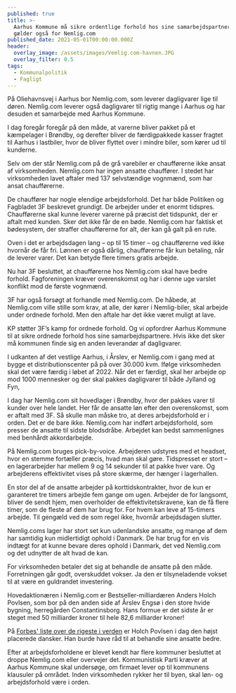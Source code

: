 ```yaml
---
published: true
title: >-
  Aarhus Kommune må sikre ordentlige forhold hos sine samarbejdspartnere - det
  gælder også for Nemlig.com
published_date: 2021-05-01T00:00:00.000Z
header:
  overlay_image: /assets/images/Vemlig.com-havnen.JPG
  overlay_filter: 0.5
tags:
  - Kommunalpolitik
  - Fagligt
---
```

På Oliehavnsvej i Aarhus bor Nemlig.com, som leverer dagligvarer lige til døren. Nemlig.com leverer også dagligvarer til rigtig mange i Aarhus og har desuden et samarbejde med  Aarhus Kommune. 

I dag foregår foregår på den måde, at varerne bliver pakket på et kæmpelager i Brøndby, og derefter bliver de færdigpakkede kasser fragtet til Aarhus i lastbiler, hvor de bliver flyttet over i mindre biler, som kører ud til kunderne.

Selv om der står Nemlig.com på de grå varebiler er chaufførerne ikke ansat af virksomheden. Nemlig.com har ingen ansatte chauffører. I stedet har virksomheden lavet aftaler med 137 selvstændige vognmænd, som har ansat chaufførerne.

De chauffører har nogle elendige arbejdsforhold. Det har både Politiken og Fagbladet 3F beskrevet grundigt. De arbejder under et enormt tidspres. Chaufførerne skal kunne leverer varerne på præcist det tidspunkt, der er aftalt med kunden. Sker det ikke får de en bøde.
Nemlig.com har faktisk et bødesystem, der straffer chaufførerne for alt, der kan gå galt på en rute.

Oven i det er arbejdsdagen lang – op til 15 timer – og chaufførerne ved ikke hvornår de får fri. Lønnen er også dårlig, chaufførerne får kun betaling, når de leverer varer. Det kan betyde flere timers gratis arbejde.

Nu har 3F besluttet, at chaufførerne hos Nemlig.com skal have bedre forhold. Fagforeningen kræver overenskomst og har i denne uge varslet konflikt mod de første vognmænd. 

3F har også forsøgt at forhandle med Nemlig.com. De håbede, at Nemlig.com ville stille som krav, at alle, der kører i Nemlig-biler, skal arbejde under ordnede forhold. Men den aftale har det ikke været muligt at lave.

KP støtter 3F’s kamp for ordnede forhold. Og vi opfordrer Aarhus Kommune til at sikre ordnede forhold hos sine samarbejdspartnere. Hvis ikke det sker må kommunen finde sig en anden leverandør af dagligvarer. 

I udkanten af det vestlige Aarhus, i Årslev, er Nemlig.com i gang med at bygge et distributionscenter på på over 30.000 kvm. Ifølge virksomheden skal det være færdig i løbet af 2022. Når det er færdigt, skal her arbejde op mod 1000 mennesker og der skal pakkes dagligvarer til både Jylland og Fyn, 

I dag har Nemlig.com sit hovedlager i Brøndby, hvor der pakkes varer til kunder over hele landet. Her får de ansatte løn efter den overenskomst, som er aftalt med 3F. Så skulle man måske tro, at deres arbejdsforhold er i orden. Det er de bare ikke. Nemlig.com har indført arbejdsforhold, som presser de ansatte til sidste blodsdråbe. Arbejdet kan bedst sammenlignes med benhårdt akkordarbejde.

På Nemlig.com bruges pick-by-voice. Arbejderen udstyres med et headset, hvor en stemme fortæller præcis, hvad man skal gøre. Tidspresset er stort – en lagerarbejder har mellem 9 og 14 sekunder til at pakke hver vare. Og arbejderens effektivitet vises på store skærme, der hænger i lagerhallen.

En stor del af de ansatte arbejder på korttidskontrakter, hvor de kun er garanteret tre timers arbejde fem gange om ugen. Arbejder de for langsomt, bliver de sendt hjem, men overholder de effektivitetskravene, kan de få flere timer, som de fleste af dem har brug for. For hvem kan leve af 15-timers arbejde. Til gengæld ved de som regel ikke, hvornår arbejdsdagen slutter.

Nemlig.coms lager har stort set kun udenlandske ansatte, og mange af dem har samtidig kun midlertidigt ophold i Danmark. De har brug for en vis indtægt for at kunne bevare deres ophold i Danmark, det ved Nemlig.com og det udnytter de alt hvad de kan.

For virksomheden betaler det sig at behandle de ansatte på den måde. Forretningen går godt, overskuddet vokser. Ja den er tilsyneladende vokset til at være en guldrandet investering. 

Hovedaktionæren i Nemlig.com er Bestseller-milliardæren Anders Holch Povlsen, som bor på den anden side af Årslev Engsø i den store hvide bygning, herregården Constantinsborg. Hans formue er det sidste år er steget med 50 milliarder kroner til hele 82,6 milliarder kroner!

På [Forbes' liste over de rigeste i verden](https://www.forbes.com/consent/?toURL=https://www.forbes.com/billionaires/) er Holch Povlsen i dag den højst placerede dansker. Han burde have råd til at behandle sine ansatte bedre.

Efter at arbejdsforholdene er blevet kendt har flere kommuner besluttet at droppe Nemlig.com eller overvejer det. Kommunistisk Parti kræver at Aarhus Kommune skal undersøge, om firmaet lever op til kommunens klausuler på området. Inden virksomheden rykker her til byen, skal løn- og arbejdsforhold være i orden.
